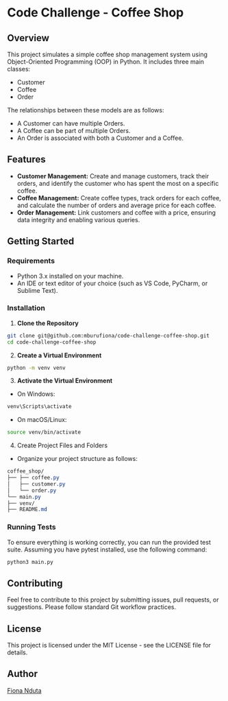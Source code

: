 # Code Challenge - Coffee Shop

## Overview

This project simulates a simple coffee shop management system using Object-Oriented Programming (OOP) in Python. It includes three main classes:

- Customer
- Coffee
- Order

The relationships between these models are as follows:

- A Customer can have multiple Orders.
- A Coffee can be part of multiple Orders.
- An Order is associated with both a Customer and a Coffee.

## Features

- **Customer Management:** Create and manage customers, track their orders, and identify the customer who has spent the most on a specific coffee.
- **Coffee Management:** Create coffee types, track orders for each coffee, and calculate the number of orders and average price for each coffee.
- **Order Management:** Link customers and coffee with a price, ensuring data integrity and enabling various queries.

## Getting Started

### Requirements

- Python 3.x installed on your machine.
- An IDE or text editor of your choice (such as VS Code, PyCharm, or Sublime Text).

### Installation

1. **Clone the Repository**

```bash
git clone git@github.com:mburufiona/code-challenge-coffee-shop.git
cd code-challenge-coffee-shop
```

2. **Create a Virtual Environment**

```bash
python -m venv venv
```

3. **Activate the Virtual Environment**

- On Windows:

```bash
venv\Scripts\activate
```

- On macOS/Linux:

```bash
source venv/bin/activate
```

4. Create Project Files and Folders

- Organize your project structure as follows:

```css
coffee_shop/
├── ├── coffee.py
│   ├── customer.py
│   └── order.py
└── main.py
├── venv/
├── README.md
```

### Running Tests
To ensure everything is working correctly, you can run the provided test suite. Assuming you have pytest installed, use the following command:
```bash
python3 main.py
```
## Contributing
Feel free to contribute to this project by submitting issues, pull requests, or suggestions. Please follow standard Git workflow practices.

## License
This project is licensed under the MIT License - see the LICENSE file for details.

## Author
[Fiona Nduta](https://github.com/mburufiona)

